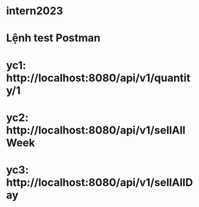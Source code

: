 # intern2023
# Lệnh test Postman 
# yc1: http://localhost:8080/api/v1/quantity/1
# yc2: http://localhost:8080/api/v1/sellAllWeek
# yc3: http://localhost:8080/api/v1/sellAllDay